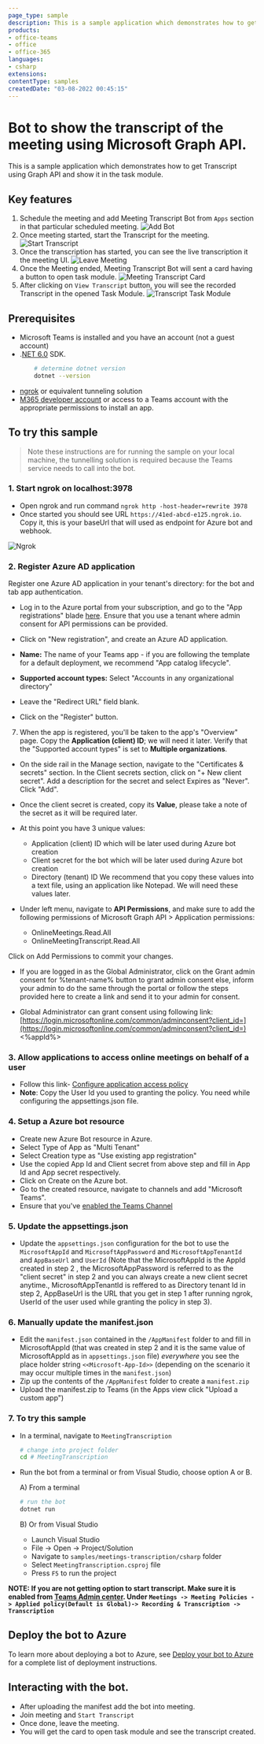 ```yaml
---
page_type: sample
description: This is a sample application which demonstrates how to get Transcript using Graph API and show it in the task module.
products:
- office-teams
- office
- office-365
languages:
- csharp
extensions:
contentType: samples
createdDate: "03-08-2022 00:45:15"
---
```


# Bot to show the transcript of the meeting using Microsoft Graph API.

This is a sample application which demonstrates how to get Transcript using Graph API and show it in the task module.

## Key features

1. Schedule the meeting and add Meeting Transcript Bot from `Apps` section in that particular scheduled meeting.
![Add Bot](MeetingTranscription/Images/AddMeetingTranscriptBot.PNG)
2. Once meeting started, start the Transcript for the meeting.
![Start Transcript](MeetingTranscription/Images/StartTranscript.PNG)
3. Once the transcription has started, you can see the live transcription it the meeting UI.
![Leave Meeting](MeetingTranscription/Images/LeaveMeeting.PNG)
4. Once the Meeting ended, Meeting Transcript Bot will sent a card having a button to open task module.
![Meeting Transcript Card](MeetingTranscription/Images/MeetingTranscriptCard.PNG)
5. After clicking on `View Transcript` button, you will see the recorded Transcript in the opened Task Module.
![Transcript Task Module](MeetingTranscription/Images/TranscriptTaskModule.PNG)

## Prerequisites

- Microsoft Teams is installed and you have an account (not a guest account)
-  .[NET 6.0](https://dotnet.microsoft.com/en-us/download) SDK.
    ```bash
        # determine dotnet version
        dotnet --version
    ```
-  [ngrok](https://ngrok.com/) or equivalent tunneling solution
-  [M365 developer account](https://docs.microsoft.com/en-us/microsoftteams/platform/concepts/build-and-test/prepare-your-o365-tenant) or access to a Teams account with the appropriate permissions to install an app.

## To try this sample

> Note these instructions are for running the sample on your local machine, the tunnelling solution is required because
> the Teams service needs to call into the bot.

### 1. Start ngrok on localhost:3978
- Open ngrok and run command `ngrok http -host-header=rewrite 3978` 
- Once started you should see URL  `https://41ed-abcd-e125.ngrok.io`. Copy it, this is your baseUrl that will used as endpoint for Azure bot and webhook.

![Ngrok](MeetingTranscription/Images/NgrokScreenshot.PNG)

### 2. Register Azure AD application
Register one Azure AD application in your tenant's directory: for the bot and tab app authentication.

-  Log in to the Azure portal from your subscription, and go to the "App registrations" blade  [here](https://portal.azure.com/#blade/Microsoft_AAD_IAM/ActiveDirectoryMenuBlade/RegisteredApps). Ensure that you use a tenant where admin consent for API permissions can be provided.

-  Click on "New registration", and create an Azure AD application.

-  **Name:**  The name of your Teams app - if you are following the template for a default deployment, we recommend "App catalog lifecycle".

-  **Supported account types:**  Select "Accounts in any organizational directory"

-  Leave the "Redirect URL" field blank.   

- Click on the "Register" button.

7.  When the app is registered, you'll be taken to the app's "Overview" page. Copy the  **Application (client) ID**; we will need it later. Verify that the "Supported account types" is set to  **Multiple organizations**.

-  On the side rail in the Manage section, navigate to the "Certificates & secrets" section. In the Client secrets section, click on "+ New client secret". Add a description for the secret and select Expires as "Never". Click "Add".

-  Once the client secret is created, copy its  **Value**, please take a note of the secret as it will be required later.


- At this point you have 3 unique values:
    -   Application (client) ID which will be later used during Azure bot creation
    -   Client secret for the bot which will be later used during Azure bot creation
    -   Directory (tenant) ID
We recommend that you copy these values into a text file, using an application like Notepad. We will need these values later.

-  Under left menu, navigate to  **API Permissions**, and make sure to add the following permissions of Microsoft Graph API > Application permissions:
    -  OnlineMeetings.Read.All
    -  OnlineMeetingTranscript.Read.All

Click on Add Permissions to commit your changes.

- If you are logged in as the Global Administrator, click on the Grant admin consent for %tenant-name% button to grant admin consent else, inform your admin to do the same through the portal or follow the steps provided here to create a link and send it to your admin for consent.

- Global Administrator can grant consent using following link:  [https://login.microsoftonline.com/common/adminconsent?client_id=](https://login.microsoftonline.com/common/adminconsent?client_id=)<%appId%> 

### 3. Allow applications to access online meetings on behalf of a user
- Follow this link- [Configure application access policy](https://docs.microsoft.com/en-us/graph/cloud-communication-online-meeting-application-access-policy)
- **Note**: Copy the User Id you used to granting the policy. You need while configuring the appsettings.json file.

### 4. Setup a Azure bot resource
- Create new Azure Bot resource in Azure.
- Select Type of App as "Multi Tenant"
-  Select Creation type as "Use existing app registration"
- Use the copied App Id and Client secret from above step and fill in App Id and App secret respectively.
- Click on Create on the Azure bot.   
- Go to the created resource, navigate to channels and add "Microsoft Teams".
- Ensure that you've [enabled the Teams Channel](https://docs.microsoft.com/en-us/azure/bot-service/channel-connect-teams?view=azure-bot-service-4.0)


### 5. Update the appsettings.json
-  Update the `appsettings.json` configuration for the bot to use the `MicrosoftAppId` and `MicrosoftAppPassword` and `MicrosoftAppTenantId` and `AppBaseUrl` and `UserId` (Note that the MicrosoftAppId is the AppId created in step 2 , the MicrosoftAppPassword is referred to as the "client secret" in step 2 and you can always create a new client secret anytime., MicrosoftAppTenantId is reffered to as Directory tenant Id in step 2, AppBaseUrl is the URL that you get in step 1 after running ngrok, UserId of the user used while granting the policy in step 3). 


### 6. Manually update the manifest.json
- Edit the `manifest.json` contained in the  `/AppManifest` folder to and fill in MicrosoftAppId (that was created in step 2 and it is the same value of MicrosoftAppId as in `appsettings.json` file) *everywhere* you see the place holder string `<<Microsoft-App-Id>>` (depending on the scenario it may occur multiple times in the `manifest.json`)
- Zip up the contents of the `/AppManifest` folder to create a `manifest.zip`
- Upload the manifest.zip to Teams (in the Apps view click "Upload a custom app")



### 7. To try this sample

- In a terminal, navigate to `MeetingTranscription`

    ```bash
    # change into project folder
    cd # MeetingTranscription
    ```

- Run the bot from a terminal or from Visual Studio, choose option A or B.

  A) From a terminal

  ```bash
  # run the bot
  dotnet run
  ```

  B) Or from Visual Studio

  - Launch Visual Studio
  - File -> Open -> Project/Solution
  - Navigate to `samples/meetings-transcription/csharp` folder
  - Select `MeetingTranscription.csproj` file
  - Press `F5` to run the project

**NOTE: If you are not getting option to start transcript. Make sure it is enabled from [Teams Admin center](https://admin.teams.microsoft.com). Under `Meetings -> Meeting Policies -> Applied policy(Default is Global)-> Recording & Transcription -> Transcription`**

## Deploy the bot to Azure

To learn more about deploying a bot to Azure, see [Deploy your bot to Azure](https://aka.ms/azuredeployment) for a complete list of deployment instructions.


## Interacting with the bot.
- After uploading the manifest add the bot into meeting.
- Join meeting and `Start Transcript`
- Once done, leave the meeting.
- You will get the card to open task module and see the transcript created.


